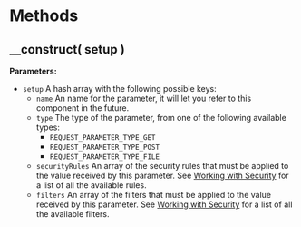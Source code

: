 # Methods

## \_\_construct\( setup \)

**Parameters:**

* `setup` A hash array with the following possible keys:
  * `name` An name for the parameter, it will let you refer to this component in the future.
  * `type` The type of the parameter, from one of the following available types:
    * `REQUEST_PARAMETER_TYPE_GET`
    * `REQUEST_PARAMETER_TYPE_POST`
    * `REQUEST_PARAMETER_TYPE_FILE`
  * `securityRules` An array of the security rules that must be applied to the value received by this parameter. See [Working with Security](../../../guide/working-with-security.md) for a list of all the available rules.
  * `filters` An array of the filters that must be applied to the value received by this parameter. See [Working with Security](../../../guide/working-with-security.md) for a list of all the available filters.

